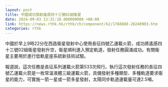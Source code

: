 ```yaml
---
layout: post
title: 中國成功發射遙感四十三號02組衞星
date: 2024-09-03 13:31:10.000000000 +08:00
link: https://news.rthk.hk/rthk/ch/component/k2/1768888-20240903.htm
categories: rthk
---
```


中國於早上9時22分在西昌衞星發射中心使用長征四號乙運載火箭，成功將遙感四十三號02組衞星發射升空，衞星順利進入預定軌道，發射任務圓滿成功。有關衞星主要用於進行低軌星座系統新技術試驗。

報道說，這次任務是長征系列運載火箭第533次飛行。執行這次發射任務的長征四號乙運載火箭是一枚常溫液體三級運載火箭，具備發射多種類型、多種軌道要求衞星的能力，可實施一箭一星或一箭多星發射，太陽同步軌道運載量可達2.5噸。
